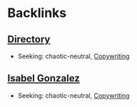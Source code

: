
# Backlinks
## [Directory](<Directory.md>)
- Seeking: chaotic-neutral, [Copywriting](<Copywriting.md>)

## [Isabel Gonzalez](<Isabel Gonzalez.md>)
- Seeking: chaotic-neutral, [Copywriting](<Copywriting.md>)

